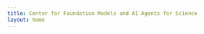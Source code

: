```yaml
---
title: Center for Foundation Models and AI Agents for Science
layout: home
---
```


<!-- Home content is now driven by _layouts/home.html (hero, intro, quick links, research).
	Intentionally left blank to avoid duplicating sections like Vision/Goals here. -->
